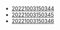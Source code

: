 - [20221003150344](/zet/20221003150344/README.md)
- [20221003150345](/zet/20221003150345/README.md)
- [20221003150346](/zet/20221003150346/README.md)

